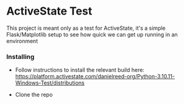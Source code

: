 # ActiveState Test
This project is meant only as a test for ActiveState, it's a simple Flask/Matplotlib setup to 
see how quick we can get up running in an environment

### Installing
* Follow instructions to install the relevant build here:
  https://platform.activestate.com/danielreed-org/Python-3.10.11-Windows-Test/distributions

* Clone the repo


